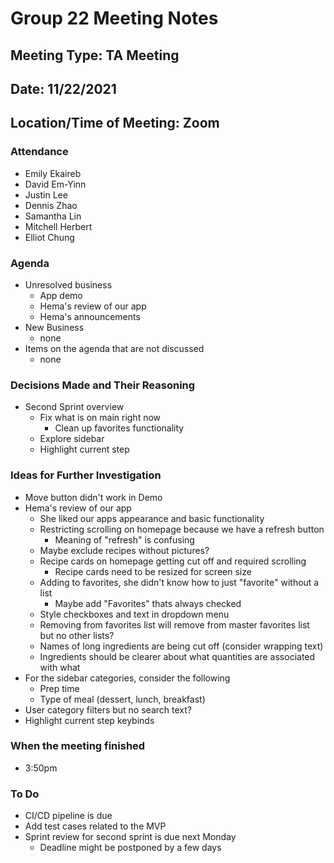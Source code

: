 # <team name> Group 22 Meeting Notes

## Meeting Type: TA Meeting

## Date: 11/22/2021

## Location/Time of Meeting: Zoom

### Attendance

- Emily Ekaireb
- David Em-Yinn
- Justin Lee
- Dennis Zhao
- Samantha Lin
- Mitchell Herbert
- Elliot Chung

### Agenda

- Unresolved business
  - App demo
  - Hema's review of our app
  - Hema's announcements
- New Business
  - none
- Items on the agenda that are not discussed
  - none

### Decisions Made and Their Reasoning
- Second Sprint overview
  - Fix what is on main right now
    - Clean up favorites functionality
  - Explore sidebar
  - Highlight current step


### Ideas for Further Investigation
- Move button didn't work in Demo
- Hema's review of our app
  - She liked our apps appearance and basic functionality
  - Restricting scrolling on homepage because we have a refresh button
    - Meaning of "refresh" is confusing
  - Maybe exclude recipes without pictures?
  - Recipe cards on homepage getting cut off and required scrolling
    - Recipe cards need to be resized for screen size
  - Adding to favorites, she didn't know how to just "favorite" without a list
    - Maybe add "Favorites" thats always checked
  - Style checkboxes and text in dropdown menu
  - Removing from favorites list will remove from master favorites list but no other lists?
  - Names of long ingredients are being cut off (consider wrapping text)
  - Ingredients should be clearer about what quantities are associated with what
- For the sidebar categories, consider the following
  - Prep time
  - Type of meal (dessert, lunch, breakfast)
- User category filters but no search text?
- Highlight current step keybinds
### When the meeting finished
- 3:50pm

### To Do
- CI/CD pipeline is due
- Add test cases related to the MVP
- Sprint review for second sprint is due next Monday
  - Deadline might be postponed by a few days